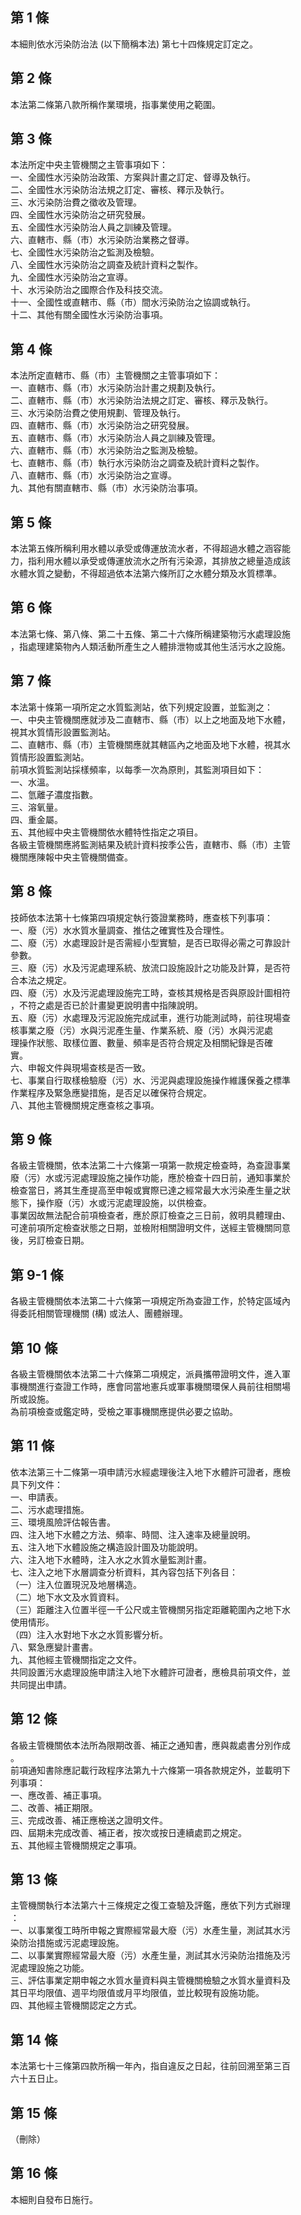 第 1 條
-------
本細則依水污染防治法 (以下簡稱本法) 第七十四條規定訂定之。

第 2 條
-------
本法第二條第八款所稱作業環境，指事業使用之範圍。

第 3 條
-------
本法所定中央主管機關之主管事項如下：  
一、全國性水污染防治政策、方案與計畫之訂定、督導及執行。  
二、全國性水污染防治法規之訂定、審核、釋示及執行。  
三、水污染防治費之徵收及管理。  
四、全國性水污染防治之研究發展。  
五、全國性水污染防治人員之訓練及管理。  
六、直轄市、縣（市）水污染防治業務之督導。  
七、全國性水污染防治之監測及檢驗。  
八、全國性水污染防治之調查及統計資料之製作。  
九、全國性水污染防治之宣導。  
十、水污染防治之國際合作及科技交流。  
十一、全國性或直轄市、縣（市）間水污染防治之協調或執行。  
十二、其他有關全國性水污染防治事項。

第 4 條
-------
本法所定直轄市、縣（市）主管機關之主管事項如下：  
一、直轄市、縣（市）水污染防治計畫之規劃及執行。  
二、直轄市、縣（市）水污染防治法規之訂定、審核、釋示及執行。  
三、水污染防治費之使用規劃、管理及執行。  
四、直轄市、縣（市）水污染防治之研究發展。  
五、直轄市、縣（市）水污染防治人員之訓練及管理。  
六、直轄市、縣（市）水污染防治之監測及檢驗。  
七、直轄市、縣（市）執行水污染防治之調查及統計資料之製作。  
八、直轄市、縣（市）水污染防治之宣導。  
九、其他有關直轄市、縣（市）水污染防治事項。

第 5 條
-------
本法第五條所稱利用水體以承受或傳運放流水者，不得超過水體之涵容能  
力，指利用水體以承受或傳運放流水之所有污染源，其排放之總量造成該  
水體水質之變動，不得超過依本法第六條所訂之水體分類及水質標準。

第 6 條
-------
本法第七條、第八條、第二十五條、第二十六條所稱建築物污水處理設施  
，指處理建築物內人類活動所產生之人體排泄物或其他生活污水之設施。

第 7 條
-------
本法第十條第一項所定之水質監測站，依下列規定設置，並監測之：  
一、中央主管機關應就涉及二直轄市、縣（市）以上之地面及地下水體，  
    視其水質情形設置監測站。  
二、直轄市、縣（市）主管機關應就其轄區內之地面及地下水體，視其水  
    質情形設置監測站。  
前項水質監測站採樣頻率，以每季一次為原則，其監測項目如下：  
一、水溫。  
二、氫離子濃度指數。  
三、溶氧量。  
四、重金屬。  
五、其他經中央主管機關依水體特性指定之項目。  
各級主管機關應將監測結果及統計資料按季公告，直轄市、縣（市）主管  
機關應陳報中央主管機關備查。

第 8 條
-------
技師依本法第十七條第四項規定執行簽證業務時，應查核下列事項：  
一、廢（污）水水質水量調查、推估之確實性及合理性。  
二、廢（污）水處理設計是否需經小型實驗，是否已取得必需之可靠設計  
    參數。  
三、廢（污）水及污泥處理系統、放流口設施設計之功能及計算，是否符  
    合本法之規定。  
四、廢（污）水及污泥處理設施完工時，查核其規格是否與原設計圖相符  
    ，不符之處是否已於計畫變更說明書中指陳說明。  
五、廢（污）水處理及污泥設施完成試車，進行功能測試時，前往現場查  
    核事業之廢（污）水與污泥產生量、作業系統、廢（污）水與污泥處  
    理操作狀態、取樣位置、數量、頻率是否符合規定及相關紀錄是否確  
    實。  
六、申報文件與現場查核是否一致。  
七、事業自行取樣檢驗廢（污）水、污泥與處理設施操作維護保養之標準  
    作業程序及緊急應變措施，是否足以確保符合規定。  
八、其他主管機關規定應查核之事項。

第 9 條
-------
各級主管機關，依本法第二十六條第一項第一款規定檢查時，為查證事業  
廢（污）水或污泥處理設施之操作功能，應於檢查十四日前，通知事業於  
檢查當日，將其生產提高至申報或實際已達之經常最大水污染產生量之狀  
態下，操作廢（污）水或污泥處理設施，以供檢查。  
事業因故無法配合前項檢查者，應於原訂檢查之三日前，敘明具體理由、  
可達前項所定檢查狀態之日期，並檢附相關證明文件，送經主管機關同意  
後，另訂檢查日期。

第 9-1 條
---------
各級主管機關依本法第二十六條第一項規定所為查證工作，於特定區域內  
得委託相關管理機關 (構) 或法人、團體辦理。

第 10 條
--------
各級主管機關依本法第二十六條第二項規定，派員攜帶證明文件，進入軍  
事機關進行查證工作時，應會同當地憲兵或軍事機關環保人員前往相關場  
所或設施。  
為前項檢查或鑑定時，受檢之軍事機關應提供必要之協助。

第 11 條
--------
依本法第三十二條第一項申請污水經處理後注入地下水體許可證者，應檢  
具下列文件：  
一、申請表。  
二、污水處理措施。  
三、環境風險評估報告書。  
四、注入地下水體之方法、頻率、時間、注入速率及總量說明。  
五、注入地下水體設施之構造設計圖及功能說明。  
六、注入地下水體時，注入水之水質水量監測計畫。  
七、注入之地下水層調查分析資料，其內容包括下列各目：  
（一）注入位置現況及地層構造。  
（二）地下水文及水質資料。  
（三）距離注入位置半徑一千公尺或主管機關另指定距離範圍內之地下水  
      使用情形。  
（四）注入水對地下水之水質影響分析。  
八、緊急應變計畫書。  
九、其他經主管機關指定之文件。  
共同設置污水處理設施申請注入地下水體許可證者，應檢具前項文件，並  
共同提出申請。

第 12 條
--------
各級主管機關依本法所為限期改善、補正之通知書，應與裁處書分別作成  
。  
前項通知書除應記載行政程序法第九十六條第一項各款規定外，並載明下  
列事項：  
一、應改善、補正事項。  
二、改善、補正期限。  
三、完成改善、補正應檢送之證明文件。  
四、屆期未完成改善、補正者，按次或按日連續處罰之規定。  
五、其他經主管機關規定之事項。

第 13 條
--------
主管機關執行本法第六十三條規定之復工查驗及評鑑，應依下列方式辦理  
：  
一、以事業復工時所申報之實際經常最大廢（污）水產生量，測試其水污  
    染防治措施或污泥處理設施。  
二、以事業實際經常最大廢（污）水產生量，測試其水污染防治措施及污  
    泥處理設施之功能。  
三、評估事業定期申報之水質水量資料與主管機關檢驗之水質水量資料及  
    其日平均限值、週平均限值或月平均限值，並比較現有設施功能。  
四、其他經主管機關認定之方式。

第 14 條
--------
本法第七十三條第四款所稱一年內，指自違反之日起，往前回溯至第三百  
六十五日止。

第 15 條
--------
（刪除）

第 16 條
--------
本細則自發布日施行。

